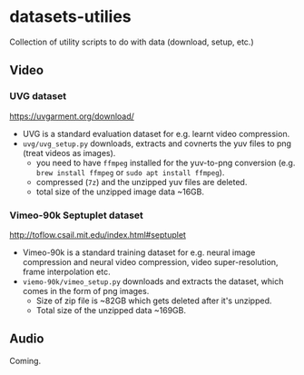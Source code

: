 # datasets-utilies
Collection of utility scripts to do with data (download, setup, etc.)

## Video

### UVG dataset
https://uvgarment.org/download/

- UVG is a standard evaluation dataset for e.g. learnt video compression.
- `uvg/uvg_setup.py` downloads, extracts and covnerts the yuv files to png (treat videos as images).
    - you need to have `ffmpeg` installed for the yuv-to-png conversion (e.g. `brew install ffmpeg` or `sudo apt install ffmpeg`).
    - compressed (`7z`) and the unzipped yuv files are deleted.
    - total size of the unzipped image data ~16GB.

### Vimeo-90k Septuplet dataset
http://toflow.csail.mit.edu/index.html#septuplet

- Vimeo-90k is a standard training dataset for e.g. neural image compression and neural video compression, video super-resolution, frame interpolation etc.
- `viemo-90k/vimeo_setup.py` downloads and extracts the dataset, which comes in the form of png images.
    - Size of zip file is ~82GB which gets deleted after it's unzipped.
    - Total size of the unzipped data ~169GB.


## Audio
Coming.